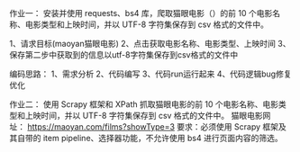 作业一：
安装并使用 requests、bs4 库，爬取猫眼电影（）的前 10 个电影名称、电影类型和上映时间，并以 UTF-8 字符集保存到 csv 格式的文件中。

1、请求目标(maoyan猫眼电影)
2、点击获取电影名称、电影类型、上映时间
3、保存第二步中获取到的信息以utf-8字符集保存到csv格式的文件中

编码思路：
1、需求分析
2、代码编写
3、代码run运行起来
4、代码逻辑bug修复优化


作业二：
使用 Scrapy 框架和 XPath 抓取猫眼电影的前 10 个电影名称、电影类型和上映时间，并以 UTF-8 字符集保存到 csv 格式的文件中。
猫眼电影网址： https://maoyan.com/films?showType=3
要求：必须使用 Scrapy 框架及其自带的 item pipeline、选择器功能，不允许使用 bs4 进行页面内容的筛选。